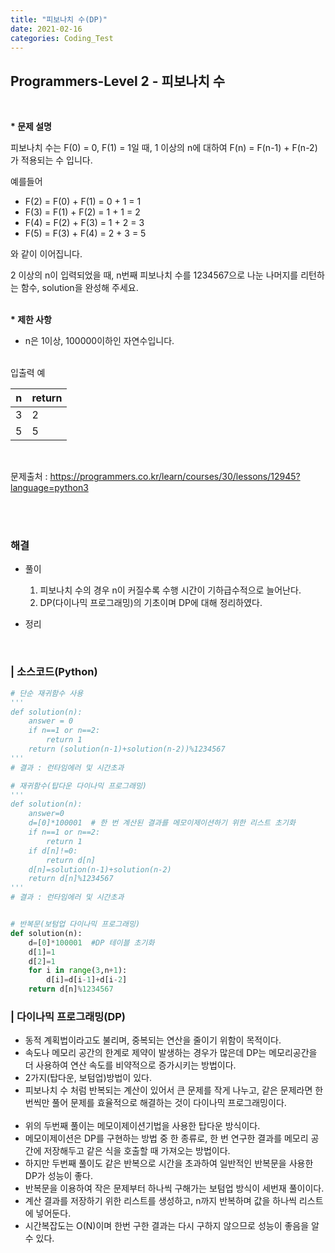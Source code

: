 ```yaml
---
title: "피보나치 수(DP)"
date: 2021-02-16
categories: Coding_Test
---
```


## Programmers-Level 2 - 피보나치 수
<br>

<b>* 문제 설명</b><br>

피보나치 수는 F(0) = 0, F(1) = 1일 때, 1 이상의 n에 대하여 F(n) = F(n-1) + F(n-2) 가 적용되는 수 입니다.

예를들어

- F(2) = F(0) + F(1) = 0 + 1 = 1
- F(3) = F(1) + F(2) = 1 + 1 = 2
- F(4) = F(2) + F(3) = 1 + 2 = 3
- F(5) = F(3) + F(4) = 2 + 3 = 5

와 같이 이어집니다.

2 이상의 n이 입력되었을 때, n번째 피보나치 수를 1234567으로 나눈 나머지를 리턴하는 함수, solution을 완성해 주세요.<br>

<br><b>* 제한 사항</b>

* n은 1이상, 100000이하인 자연수입니다.

<br>
입출력 예<br>

|     n|return|
|------|------|
|3     |2     |
|5     |5     |

<br>


문제출처 : <https://programmers.co.kr/learn/courses/30/lessons/12945?language=python3>

<br><br>

### 해결
* 풀이
    1. 피보나치 수의 경우 n이 커질수록 수행 시간이 기하급수적으로 늘어난다.    <br>
    2. DP(다이나믹 프로그래밍)의 기초이며 DP에 대해 정리하였다.     <br>

    
* 정리 
<br>

### | 소스코드(Python)
```python 
# 단순 재귀함수 사용
'''
def solution(n):
    answer = 0
    if n==1 or n==2:
        return 1
    return (solution(n-1)+solution(n-2))%1234567
'''
# 결과 : 런타임에러 및 시간초과

# 재귀함수(탑다운 다이나믹 프로그래밍)
'''
def solution(n):
    answer=0
    d=[0]*100001  # 한 번 계산된 결과를 메모이제이션하기 위한 리스트 초기화
    if n==1 or n==2:
        return 1
    if d[n]!=0:
        return d[n]
    d[n]=solution(n-1)+solution(n-2)
    return d[n]%1234567
'''
# 결과 : 런타임에러 및 시간초과


# 반복문(보텀업 다이나믹 프로그래밍)
def solution(n):
    d=[0]*100001  #DP 테이블 초기화
    d[1]=1
    d[2]=1
    for i in range(3,n+1):
        d[i]=d[i-1]+d[i-2]
    return d[n]%1234567
```

### | 다이나믹 프로그래밍(DP)
- 동적 계획법이라고도 불리며, 중복되는 연산을 줄이기 위함이 목적이다. 
- 속도나 메모리 공간의 한계로 제약이 발생하는 경우가 많은데 DP는 메모리공간을 더 사용하여 연산 속도를 비약적으로 증가시키는 방법이다. 
- 2가지(탑다운, 보텀업)방법이 있다. 
- 피보나치 수 처럼 반복되는 계산이 있어서 큰 문제를 작게 나누고, 같은 문제라면 한 번씩만 풀어 문제를 효율적으로 해결하는 것이 다이나믹 프로그래밍이다. 
<br><br>
- 위의 두번째 풀이는 메모이제이션기법을 사용한 탑다운 방식이다. 
- 메모이제이션은 DP를 구현하는 방법 중 한 종류로, 한 번 연구한 결과를 메모리 공간에 저장해두고 같은 식을 호출할 때 가져오는 방법이다. 
- 하지만 두번째 풀이도 같은 반복으로 시간을 초과하여 일반적인 반복문을 사용한 DP가 성능이 좋다. 
- 반복문을 이용하여 작은 문제부터 하나씩 구해가는 보텀업 방식이 세번재 풀이이다. 
- 계산 결과를 저장하기 위한 리스트를 생성하고, n까지 반복하며 값을 하나씩 리스트에 넣어둔다. 
- 시간복잡도는 O(N)이며 한번 구한 결과는 다시 구하지 않으므로 성능이 좋음을 알 수 있다. 
